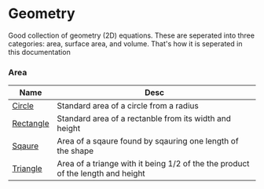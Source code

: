 # Geometry

Good collection of geometry (2D) equations. These are seperated into three categories: area, surface area, and volume. That's how it is seperated in this documentation

### Area

| Name    | Desc                                                                                     |
| ----------------------------- | ------------------------------------------------------------------ |
| [Circle](AREACIRC.md)  | Standard area of a circle from a radius                          |
| [Rectangle](ZSCORE.md)          | Standard area of a rectanble from its width and height           |
| [Sqaure]()  | Area of a sqaure found by sqauring one length of the shape                           |
| [Triangle]()  | Area of a triange with it being 1/2 of the the product of the length and height    |